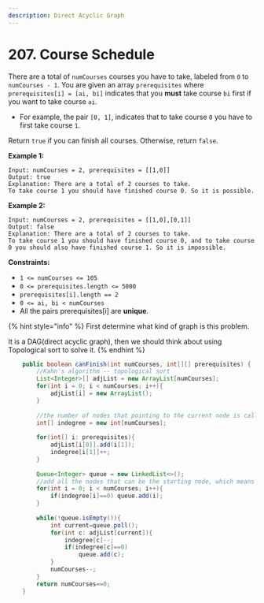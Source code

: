 ```yaml
---
description: Direct Acyclic Graph
---
```


# 207. Course Schedule

There are a total of `numCourses` courses you have to take, labeled from `0` to `numCourses - 1`. You are given an array `prerequisites` where `prerequisites[i] = [ai, bi]` indicates that you **must** take course `bi` first if you want to take course `ai`.

* For example, the pair `[0, 1]`, indicates that to take course `0` you have to first take course `1`.

Return `true` if you can finish all courses. Otherwise, return `false`.

**Example 1:**

```
Input: numCourses = 2, prerequisites = [[1,0]]
Output: true
Explanation: There are a total of 2 courses to take. 
To take course 1 you should have finished course 0. So it is possible.
```

**Example 2:**

```
Input: numCourses = 2, prerequisites = [[1,0],[0,1]]
Output: false
Explanation: There are a total of 2 courses to take. 
To take course 1 you should have finished course 0, and to take course 0 you should also have finished course 1. So it is impossible.
```

**Constraints:**

* `1 <= numCourses <= 105`
* `0 <= prerequisites.length <= 5000`
* `prerequisites[i].length == 2`
* `0 <= ai, bi < numCourses`
* All the pairs prerequisites\[i] are **unique**.

{% hint style="info" %}
First determine what kind of graph is this problem.

It is a DAG(direct acyclic graph), then we should think about using Topological sort to solve it.
{% endhint %}

```java
    public boolean canFinish(int numCourses, int[][] prerequisites) {
        //Kahn's algorithm -- topological sort
        List<Integer>[] adjList = new ArrayList[numCourses];
        for(int i = 0; i < numCourses; i++){
            adjList[i] = new ArrayList();
        }
        
        //the number of nodes that pointing to the current node is called the indegree of the current node
        int[] indegree = new int[numCourses];
        
        for(int[] i: prerequisites){
            adjList[i[0]].add(i[1]);
            indegree[i[1]]++;
        }
        
        Queue<Integer> queue = new LinkedList<>();
        //add all the nodes that can be the starting node, which means that they do not have indegree into the queue
        for(int i = 0; i < numCourses; i++){
            if(indegree[i]==0) queue.add(i);
        }
        
        while(!queue.isEmpty()){
            int current=queue.poll();
            for(int c: adjList[current]){
                indegree[c]--;
                if(indegree[c]==0)
                    queue.add(c);
            }
            numCourses--;
        }
        return numCourses==0;
    }
```
